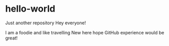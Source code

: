 # hello-world
Just another repository
Hey everyone!

I am a foodie and like travelling
New here hope GitHub experience would be great! 
